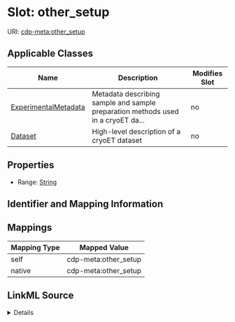 

# Slot: other_setup

URI: [cdp-meta:other_setup](metadataother_setup)



<!-- no inheritance hierarchy -->





## Applicable Classes

| Name | Description | Modifies Slot |
| --- | --- | --- |
| [ExperimentalMetadata](ExperimentalMetadata.md) | Metadata describing sample and sample preparation methods used in a cryoET da... |  no  |
| [Dataset](Dataset.md) | High-level description of a cryoET dataset |  no  |







## Properties

* Range: [String](String.md)





## Identifier and Mapping Information








## Mappings

| Mapping Type | Mapped Value |
| ---  | ---  |
| self | cdp-meta:other_setup |
| native | cdp-meta:other_setup |




## LinkML Source

<details>
```yaml
name: other_setup
alias: other_setup
domain_of:
- ExperimentalMetadata
- Dataset
range: string

```
</details>
